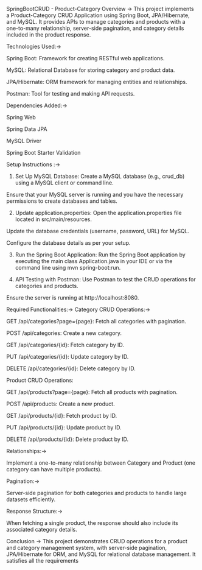 SpringBootCRUD - 
Product-Category
Overview ->
This project implements a Product-Category CRUD Application using Spring Boot, JPA/Hibernate, and MySQL. It provides APIs to manage categories and products with a one-to-many relationship, server-side pagination, and category details included in the product response.

Technologies Used:->

Spring Boot: Framework for creating RESTful web applications.

MySQL: Relational Database for storing category and product data.

JPA/Hibernate: ORM framework for managing entities and relationships.

Postman: Tool for testing and making API requests.

Dependencies Added:->

Spring Web

Spring Data JPA

MySQL Driver

Spring Boot Starter Validation

Setup Instructions :->
1. Set Up MySQL Database:
Create a MySQL database (e.g., crud_db) using a MySQL client or command line.

Ensure that your MySQL server is running and you have the necessary permissions to create databases and tables.

2. Update application.properties:
Open the application.properties file located in src/main/resources.

Update the database credentials (username, password, URL) for MySQL.

Configure the database details as per your setup.

3. Run the Spring Boot Application:
Run the Spring Boot application by executing the main class Application.java in your IDE or via the command line using mvn spring-boot:run.

4. API Testing with Postman:
Use Postman to test the CRUD operations for categories and products.

Ensure the server is running at http://localhost:8080.

Required Functionalities:->
Category CRUD Operations:->

GET /api/categories?page={page}: Fetch all categories with pagination.

POST /api/categories: Create a new category.

GET /api/categories/{id}: Fetch category by ID.

PUT /api/categories/{id}: Update category by ID.

DELETE /api/categories/{id}: Delete category by ID.

Product CRUD Operations:

GET /api/products?page={page}: Fetch all products with pagination.

POST /api/products: Create a new product.

GET /api/products/{id}: Fetch product by ID.

PUT /api/products/{id}: Update product by ID.

DELETE /api/products/{id}: Delete product by ID.

Relationships:->

Implement a one-to-many relationship between Category and Product (one category can have multiple products).

Pagination:->

Server-side pagination for both categories and products to handle large datasets efficiently.

Response Structure:->

When fetching a single product, the response should also include its associated category details.

Conclusion ->
This project demonstrates CRUD operations for a product and category management system, with server-side pagination, 
JPA/Hibernate for ORM, and MySQL for relational database management. It satisfies all the requirements 
